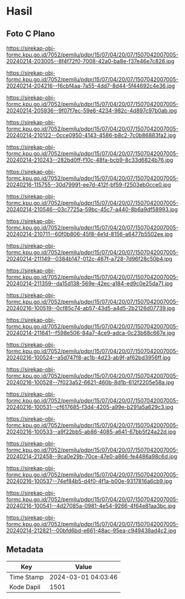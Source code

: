 # Hasil

## Foto C Plano

https://sirekap-obj-formc.kpu.go.id/7052/pemilu/pdpr/15/07/04/20/07/1507042007005-20240214-203005--8f4f72f0-7008-42a0-ba8e-f37e46e7c826.jpg

https://sirekap-obj-formc.kpu.go.id/7052/pemilu/pdpr/15/07/04/20/07/1507042007005-20240214-204216--f6cbf4aa-7a55-4dd7-8d44-5f44692c4e36.jpg

https://sirekap-obj-formc.kpu.go.id/7052/pemilu/pdpr/15/07/04/20/07/1507042007005-20240214-205936--9f07f7ec-59e6-4234-982c-4d897c97b0ab.jpg

https://sirekap-obj-formc.kpu.go.id/7052/pemilu/pdpr/15/07/04/20/07/1507042007005-20240214-210122--0cce0950-4143-4586-b8c2-7c0b86883fa2.jpg

https://sirekap-obj-formc.kpu.go.id/7052/pemilu/pdpr/15/07/04/20/07/1507042007005-20240214-210243--282bd0ff-f10c-48fa-bcb9-8c33d6824b76.jpg

https://sirekap-obj-formc.kpu.go.id/7052/pemilu/pdpr/15/07/04/20/07/1507042007005-20240216-115755--30d79991-ee7d-412f-bf59-f2503eb0cce0.jpg

https://sirekap-obj-formc.kpu.go.id/7052/pemilu/pdpr/15/07/04/20/07/1507042007005-20240214-210546--03c7725a-59bc-45c7-a440-8b6a9df58993.jpg

https://sirekap-obj-formc.kpu.go.id/7052/pemilu/pdpr/15/07/04/20/07/1507042007005-20240214-210711--60f0b806-45f8-4e1d-8156-a6477b5502ee.jpg

https://sirekap-obj-formc.kpu.go.id/7052/pemilu/pdpr/15/07/04/20/07/1507042007005-20240214-211149--0384b147-012c-467f-a728-7d96f28c50b4.jpg

https://sirekap-obj-formc.kpu.go.id/7052/pemilu/pdpr/15/07/04/20/07/1507042007005-20240214-211359--da15d138-569e-42ec-a184-ed9c0e25da71.jpg

https://sirekap-obj-formc.kpu.go.id/7052/pemilu/pdpr/15/07/04/20/07/1507042007005-20240216-100519--0cf85c74-ab57-43d5-a4d5-2b2126d07739.jpg

https://sirekap-obj-formc.kpu.go.id/7052/pemilu/pdpr/15/07/04/20/07/1507042007005-20240214-211641--f598e506-84a7-4ce9-adca-0c23b68c667e.jpg

https://sirekap-obj-formc.kpu.go.id/7052/pemilu/pdpr/15/07/04/20/07/1507042007005-20240216-100524--a5d747f8-ac1b-4d23-ab9f-af62bd3956ff.jpg

https://sirekap-obj-formc.kpu.go.id/7052/pemilu/pdpr/15/07/04/20/07/1507042007005-20240216-100528--7f023a52-6621-460b-8d1b-612f2205e58a.jpg

https://sirekap-obj-formc.kpu.go.id/7052/pemilu/pdpr/15/07/04/20/07/1507042007005-20240216-100531--cf617685-f3d4-4205-a99e-b291a5a629c3.jpg

https://sirekap-obj-formc.kpu.go.id/7052/pemilu/pdpr/15/07/04/20/07/1507042007005-20240216-100533--a9f22bb5-ab86-4085-a641-67bb5f24a22d.jpg

https://sirekap-obj-formc.kpu.go.id/7052/pemilu/pdpr/15/07/04/20/07/1507042007005-20240214-212458--9ca0e29b-70ce-47e0-a866-fe4486a98c6d.jpg

https://sirekap-obj-formc.kpu.go.id/7052/pemilu/pdpr/15/07/04/20/07/1507042007005-20240216-100537--74ef84b5-d4f0-4f1a-b00e-9317816a6cb9.jpg

https://sirekap-obj-formc.kpu.go.id/7052/pemilu/pdpr/15/07/04/20/07/1507042007005-20240216-100541--4d27085a-0981-4e54-9266-4f64e81aa3bc.jpg

https://sirekap-obj-formc.kpu.go.id/7052/pemilu/pdpr/15/07/04/20/07/1507042007005-20240214-212821--00bfd6bd-e661-48ac-95ea-c949438ad4c2.jpg


## Metadata

| Key        | Value               |
| ---------- | ------------------- |
| Time Stamp | 2024-03-01 04:03:46 |
| Kode Dapil | 1501                |



